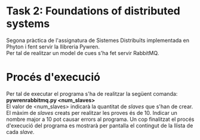 # Task 2: Foundations of distributed systems
Segona pràctica de l'assignatura de Sistemes Distribuïts implementada en Phyton i fent servir la llibreria Pywren.    
Per tal de realitzar un model de cues s'ha fet servir RabbitMQ. 

# Procés d'execució
Per tal de executar el programa s'ha de realitzar la següent comanda:            
**pywrenrabbitmq.py <num_slaves>**   
El valor de <num_slaves> indicarà la quantitat de *slaves* que s'han de crear. El màxim de *slaves* creats per realitzar
les proves és de 10. Indicar un nombre major a 10 pot causar errors al programa.
Un cop finalitzat el procés d'execució del programa es mostrarà per pantalla el contingut de la llista de cada *slave*.
